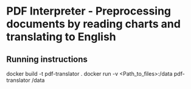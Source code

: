 # PDF Interpreter - Preprocessing documents by reading charts and translating to English
## Running instructions
docker build -t pdf-translator .
docker run -v <Path_to_files>:/data pdf-translator /data

